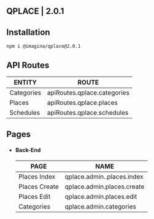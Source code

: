 ## QPLACE  | 2.0.1

## Installation

`` npm i @imagina/qplace@2.0.1 ``

## API Routes

| ENTITY  | ROUTE |
| ------------- | ------------- |
| Categories | apiRoutes.qplace.categories |
| Places | apiRoutes.qplace.places |
| Schedules | apiRoutes.qplace.schedules |

## Pages

- #### Back-End

  | PAGE | NAME |
  | ------------- | ------------- |
  | Places Index | qplace.admin..places.index |
  | Places Create | qplace.admin.places.create |
  | Places Edit | qplace.admin.places.edit |
  | Categories | qplace.admin.categories |
